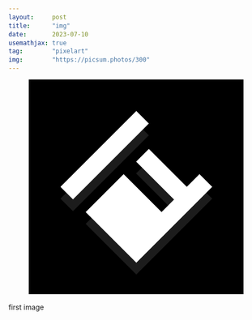 ```yaml
---
layout:     post
title:      "img"
date:       2023-07-10
usemathjax: true
tag:        "pixelart"
img:        "https://picsum.photos/300"
---
```


<figure>
<img src="/posts/images/test.png" alt="first img">
</figure>

first image